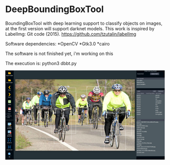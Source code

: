 # DeepBoundingBoxTool
BoundingBoxTool with deep learning support to classify objects on images, at the first version will support darknet models.
This work is inspired by LabelImg:
Git code (2015). https://github.com/tzutalin/labelImg

Software dependencies:
*OpenCV
*Gtk3.0
*cairo

The software is not finished yet, i'm working on this

The execution is:
python3 dbbt.py


![first prototype preview](tests/advance3.png)
